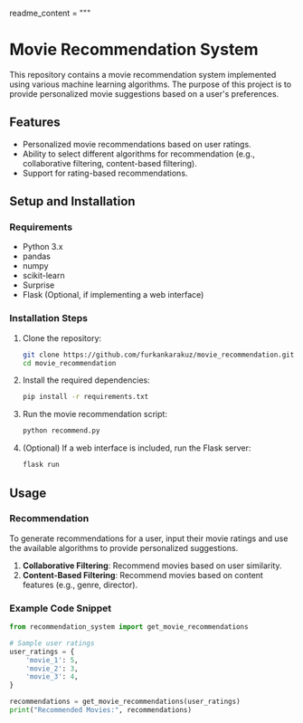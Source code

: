 readme_content = """
# Movie Recommendation System

This repository contains a movie recommendation system implemented using various machine learning algorithms. The purpose of this project is to provide personalized movie suggestions based on a user's preferences.

## Features

- Personalized movie recommendations based on user ratings.
- Ability to select different algorithms for recommendation (e.g., collaborative filtering, content-based filtering).
- Support for rating-based recommendations.

## Setup and Installation

### Requirements
- Python 3.x
- pandas
- numpy
- scikit-learn
- Surprise
- Flask (Optional, if implementing a web interface)

### Installation Steps

1. Clone the repository:
    ```bash
    git clone https://github.com/furkankarakuz/movie_recommendation.git
    cd movie_recommendation
    ```

2. Install the required dependencies:
    ```bash
    pip install -r requirements.txt
    ```

3. Run the movie recommendation script:
    ```bash
    python recommend.py
    ```

4. (Optional) If a web interface is included, run the Flask server:
    ```bash
    flask run
    ```

## Usage

### Recommendation

To generate recommendations for a user, input their movie ratings and use the available algorithms to provide personalized suggestions.

1. **Collaborative Filtering**: Recommend movies based on user similarity.
2. **Content-Based Filtering**: Recommend movies based on content features (e.g., genre, director).

### Example Code Snippet

```python
from recommendation_system import get_movie_recommendations

# Sample user ratings
user_ratings = {
    'movie_1': 5,
    'movie_2': 3,
    'movie_3': 4,
}

recommendations = get_movie_recommendations(user_ratings)
print("Recommended Movies:", recommendations)
